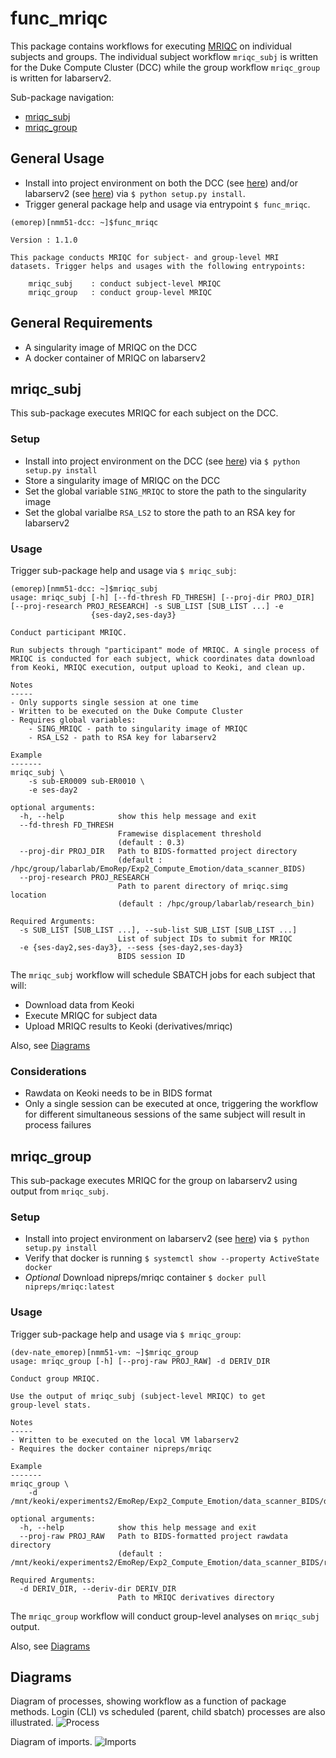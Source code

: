 # func_mriqc
This package contains workflows for executing [MRIQC](https://mriqc.readthedocs.io/en/latest/) on individual subjects and groups. The individual subject workflow `mriqc_subj` is written for the Duke Compute Cluster (DCC) while the group workflow `mriqc_group` is written for labarserv2.

Sub-package navigation:
- [mriqc_subj](#mriqc_subj)
- [mriqc_group](#mriqc_group)
  

## General Usage
- Install into project environment on both the DCC (see [here](https://github.com/labarlab/conda_dcc)) and/or labarserv2 (see [here](https://github.com/labarlab/conda_labarserv2)) via `$ python setup.py install`.
- Trigger general package help and usage via entrypoint `$ func_mriqc`.

```
(emorep)[nmm51-dcc: ~]$func_mriqc 

Version : 1.1.0

This package conducts MRIQC for subject- and group-level MRI
datasets. Trigger helps and usages with the following entrypoints:

    mriqc_subj    : conduct subject-level MRIQC
    mriqc_group   : conduct group-level MRIQC

```

## General Requirements
- A singularity image of MRIQC on the DCC
- A docker container of MRIQC on labarserv2


## mriqc_subj
This sub-package executes MRIQC for each subject on the DCC. 


### Setup
- Install into project environment on the DCC (see [here](https://github.com/labarlab/conda_dcc)) via `$ python setup.py install`
- Store a singularity image of MRIQC on the DCC
- Set the global variable `SING_MRIQC` to store the path to the singularity image
- Set the global varialbe `RSA_LS2` to store the path to an RSA key for labarserv2


### Usage
Trigger sub-package help and usage via `$ mriqc_subj`:

```
(emorep)[nmm51-dcc: ~]$mriqc_subj
usage: mriqc_subj [-h] [--fd-thresh FD_THRESH] [--proj-dir PROJ_DIR] [--proj-research PROJ_RESEARCH] -s SUB_LIST [SUB_LIST ...] -e
                  {ses-day2,ses-day3}

Conduct participant MRIQC.

Run subjects through "participant" mode of MRIQC. A single process of
MRIQC is conducted for each subject, whick coordinates data download
from Keoki, MRIQC execution, output upload to Keoki, and clean up.

Notes
-----
- Only supports single session at one time
- Written to be executed on the Duke Compute Cluster
- Requires global variables:
    - SING_MRIQC - path to singularity image of MRIQC
    - RSA_LS2 - path to RSA key for labarserv2

Example
-------
mriqc_subj \
    -s sub-ER0009 sub-ER0010 \
    -e ses-day2

optional arguments:
  -h, --help            show this help message and exit
  --fd-thresh FD_THRESH
                        Framewise displacement threshold
                        (default : 0.3)
  --proj-dir PROJ_DIR   Path to BIDS-formatted project directory
                        (default : /hpc/group/labarlab/EmoRep/Exp2_Compute_Emotion/data_scanner_BIDS)
  --proj-research PROJ_RESEARCH
                        Path to parent directory of mriqc.simg location
                        (default : /hpc/group/labarlab/research_bin)

Required Arguments:
  -s SUB_LIST [SUB_LIST ...], --sub-list SUB_LIST [SUB_LIST ...]
                        List of subject IDs to submit for MRIQC
  -e {ses-day2,ses-day3}, --sess {ses-day2,ses-day3}
                        BIDS session ID

```

The `mriqc_subj` workflow will schedule SBATCH jobs for each subject that will:
- Download data from Keoki
- Execute MRIQC for subject data
- Upload MRIQC results to Keoki (derivatives/mriqc)

Also, see [Diagrams](#diagrams)


### Considerations
- Rawdata on Keoki needs to be in BIDS format
- Only a single session can be executed at once, triggering the workflow for different simultaneous sessions of the same subject will result in process failures


## mriqc_group
This sub-package executes MRIQC for the group on labarserv2 using output from `mriqc_subj`.


### Setup
- Install into project environment on labarserv2 (see [here](https://github.com/labarlab/conda_labarserv2)) via `$ python setup.py install`
- Verify that docker is running `$ systemctl show --property ActiveState docker`
- *Optional* Download nipreps/mriqc container `$ docker pull nipreps/mriqc:latest`


### Usage
Trigger sub-package help and usage via `$ mriqc_group`:

```
(dev-nate_emorep)[nmm51-vm: ~]$mriqc_group
usage: mriqc_group [-h] [--proj-raw PROJ_RAW] -d DERIV_DIR

Conduct group MRIQC.

Use the output of mriqc_subj (subject-level MRIQC) to get
group-level stats.

Notes
-----
- Written to be executed on the local VM labarserv2
- Requires the docker container nipreps/mriqc

Example
-------
mriqc_group \
    -d /mnt/keoki/experiments2/EmoRep/Exp2_Compute_Emotion/data_scanner_BIDS/derivatives/mriqc

optional arguments:
  -h, --help            show this help message and exit
  --proj-raw PROJ_RAW   Path to BIDS-formatted project rawdata directory
                        (default : /mnt/keoki/experiments2/EmoRep/Exp2_Compute_Emotion/data_scanner_BIDS/rawdata)

Required Arguments:
  -d DERIV_DIR, --deriv-dir DERIV_DIR
                        Path to MRIQC derivatives directory
```

The `mriqc_group` workflow will conduct group-level analyses on `mriqc_subj` output.

Also, see [Diagrams](#diagrams)


## Diagrams
Diagram of processes, showing workflow as a function of package methods. Login (CLI) vs scheduled (parent, child sbatch) processes are also illustrated.
![Process](diagrams/process.png)

Diagram of imports.
![Imports](diagrams/imports.png)

